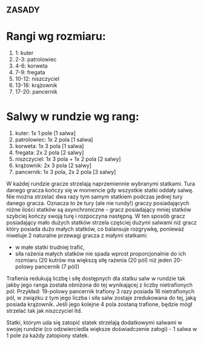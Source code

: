 ## ZASADY

# Rangi wg rozmiaru:

1. 1:       kuter
2. 2-3:     patrolowiec
3. 4-6:     korweta
4. 7-9:     fregata
5. 10-12:   niszczyciel
6. 13-16:   krążownik
7. 17-20:   pancernik

# Salwy w rundzie wg rang:

1. kuter: 1x 1 pole [1 salwa]
2. patrolowiec: 1x 2 pola [1 salwa]
3. korweta: 1x 3 pola [1 salwa]
4. fregata: 2x 2 pola [2 salwy]
5. niszczyciel: 1x 3 pola + 1x 2 pola [2 salwy]
6. krążownik: 2x 3 pola [2 salwy]
7. pancernik: 1x 3 pola, 2x 2 pola [3 salwy]

W każdej rundzie gracze strzelają naprzemiennie wybranymi statkami. Tura danego gracza kończy się w momencie gdy wszystkie statki oddały salwę. Nie można strzelać dwa razy tym samym statkiem podczas jednej tury danego gracza. Oznacza to że tury (ale nie rundy!) graczy posiadających różne ilości statków są asynchroniczne - gracz posiadający mniej statków szybciej kończy swoją turę i rozpoczyna następną. W ten sposób gracz posiadający mało dużych statków strzela częściej dużymi salwami niż gracz który posiada dużo małych statków, co balansuje rozgrywkę, ponieważ niweluje 2 naturalne przewagi gracza z małymi statkami:
- w małe statki trudniej trafić,
- siła rażenia małych statków nie spada wprost proporcjonalnie do ich rozmiaru (20 kutrów ma większą siłę rażenia (20 pól) niż jeden 20-polowy pancernik (7 pól))

Trafienia redukują liczbę i siłę dostępnych dla statku salw w rundzie tak jakby jego ranga została obniżona do tej wynikającej z liczby nietrafionych pól. Przykład: 19-polowy pancernik trafiony 3 razy posiada 16 nietrafionych pól, w związku z tym jego liczba i siła salw zostaje zredukowana do tej, jaką posiada krążownik. Jeśli jego kolejne 4 pola zostaną trafione, będzie mógł strzelać tak jak niszczyciel itd.

Statki, którym uda się zatopić statek strzelają dodatkowymi salwami w swojej rundzie (co odzwierciedla większe doświadczenie załogi) - 1 salwa w 1 pole za każdy zatopiony statek.

